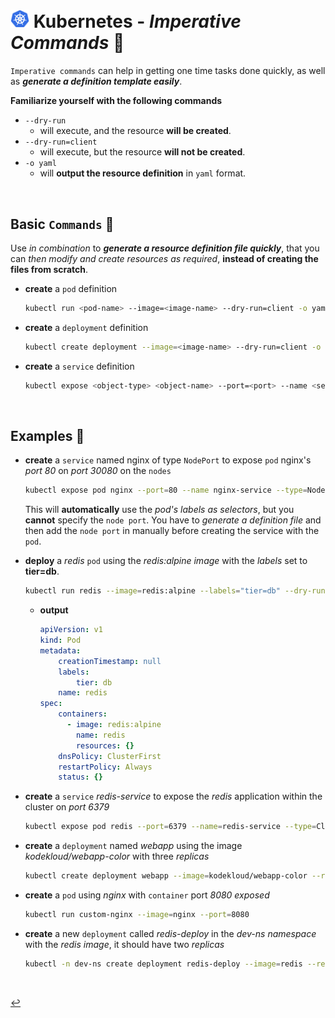 # <img src="../../00-resources/img/k8s.png" width="30px"> **Kubernetes** - ***Imperative Commands*** 🧙

`Imperative commands` can help in getting one time tasks done quickly, as well as ***generate a definition template easily***.

**Familiarize yourself with the following commands**
* `--dry-run`
  * will execute, and the resource **will be created**.
* `--dry-run=client`
  * will execute, but the resource **will not be created**.
* `-o yaml`
  * will **output the resource definition** in `yaml` format.

<br>

## **Basic** `Commands` 📝

Use *in combination* to ***generate a resource definition file quickly***, that you can *then modify and create resources as required*, **instead of creating the files from scratch**.


* **create** a `pod` definition

    ```bash
    kubectl run <pod-name> --image=<image-name> --dry-run=client -o yaml
    ```

* **create** a `deployment` definition

    ```bash
    kubectl create deployment --image=<image-name> --dry-run=client -o yaml
    ```

* **create** a `service` definition

    ```bash
    kubectl expose <object-type> <object-name> --port=<port> --name <service-name> --dry-run=client -o yaml
    ```

<br>

## **Examples** 🧩

* **create** a `service` named nginx of type `NodePort` to expose `pod` nginx's *port 80* on *port 30080* on the `nodes`

    ```bash
    kubectl expose pod nginx --port=80 --name nginx-service --type=NodePort --dry-run=client -o yaml
    ```

    This will **automatically** use the *pod's labels as selectors*, but you **cannot** specify the `node port`. You have to *generate a definition file* and then add the `node port` in manually before creating the service with the `pod`.

* **deploy** a *redis* `pod` using the *redis:alpine image* with the *labels* set to **tier=db**.

    ```bash
    kubectl run redis --image=redis:alpine --labels="tier=db" --dry-run=client -o yaml > redis-pod.yaml
    ```

  * **output**

    ```yaml
    apiVersion: v1
    kind: Pod
    metadata:
        creationTimestamp: null
        labels:
            tier: db
        name: redis
    spec:
        containers:
          - image: redis:alpine
            name: redis
            resources: {}
        dnsPolicy: ClusterFirst
        restartPolicy: Always
        status: {}
    ```

* **create** a `service` *redis-service* to expose the *redis* application within the cluster on *port 6379*

    ```bash
    kubectl expose pod redis --port=6379 --name=redis-service --type=ClusterIP --dry-run=client -o yaml > redis-service.yaml 
    ```

* **create** a `deployment` named *webapp* using the image *kodekloud/webapp-color* with three *replicas*

    ```bash
    kubectl create deployment webapp --image=kodekloud/webapp-color --replicas=3 --dry-run=client -o yaml > webapp-dep.yaml
    ```

* **create** a `pod` using *nginx* with `container` port *8080 exposed*

    ```bash
    kubectl run custom-nginx --image=nginx --port=8080
    ```

* **create** a new `deployment` called *redis-deploy* in the *dev-ns namespace* with the *redis image*, it should have two *replicas*

    ```bash
    kubectl -n dev-ns create deployment redis-deploy --image=redis --replicas=2 --dry-run=client -o yaml > rd-dev.yaml
    ```

<br>

[↩️](../README.md)
